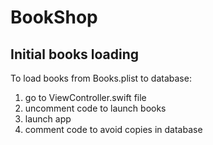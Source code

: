 # BookShop
## Initial books loading
To load books from Books.plist to database:
1. go to ViewController.swift file
1. uncomment code to launch books 
1. launch app
1. comment code to avoid copies in database

